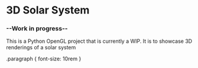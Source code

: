 <h1>3D Solar System</h1>
<h3>--Work in progress--</h3>

<p class="paragraph">This is a Python OpenGL project that is currently a WIP. It is to showcase 3D renderings of a solar system</p>


.paragraph {
  font-size: 10rem
}
